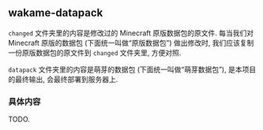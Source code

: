 ## wakame-datapack

`changed` 文件夹里的内容是修改过的 Minecraft 原版数据包的原文件.
每当我们对 Minecraft 原版的数据包 (下面统一叫做“原版数据包”) 做出修改时,
我们应该复制一份原版数据包的原文件到 `changed` 文件夹里, 方便对照.

`datapack` 文件夹里的内容是萌芽的数据包 (下面统一叫做“萌芽数据包”),
是本项目的最终输出, 会最终部署到服务器上.

### 具体内容

TODO.
